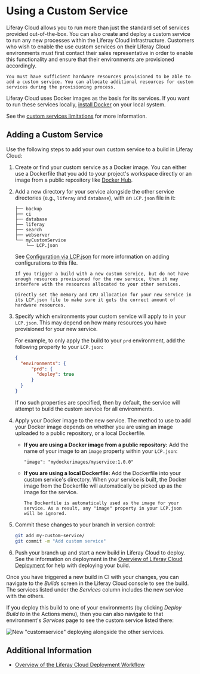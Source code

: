 # Using a Custom Service

Liferay Cloud allows you to run more than just the standard set of services provided out-of-the-box. You can also create and deploy a custom service to run any new processes within the Liferay Cloud infrastructure. Customers who wish to enable the use custom services on their Liferay Cloud environments must first contact their sales representative in order to enable this functionality and ensure that their environments are provisioned accordingly.

```{note}
You must have sufficient hardware resources provisioned to be able to add a custom service. You can allocate additional resources for custom services during the provisioning process.
```

Liferay Cloud uses Docker images as the basis for its services. If you want to run these services locally, [install Docker](https://docs.docker.com/get-docker/) on your local system.

See the [custom services limitations](../reference/platform-limitations.md#custom-services) for more information.

## Adding a Custom Service

Use the following steps to add your own custom service to a build in Liferay Cloud:

1. Create or find your custom service as a Docker image. You can either use a Dockerfile that you add to your project's workspace directly or an image from a public repository like [Docker Hub](https://hub.docker.com/).

1. Add a new directory for your service alongside the other service directories (e.g., `liferay` and `database`), with an `LCP.json` file in it:

	```
    ├── backup
    ├── ci
    ├── database
    ├── liferay
    ├── search
    ├── webserver
    └── myCustomService
        └── LCP.json
	```

	See [Configuration via LCP.json](../reference/configuration-via-lcp-json.md) for more information on adding configurations to this file.

    ```{warning}
    If you trigger a build with a new custom service, but do not have enough resources provisioned for the new service, then it may interfere with the resources allocated to your other services.

    Directly set the memory and CPU allocation for your new service in its LCP.json file to make sure it gets the correct amount of hardware resources.
    ```

1. Specify which environments your custom service will apply to in your `LCP.json`. This may depend on how many resources you have provisioned for your new service.

    For example, to only apply the build to your `prd` environment, add the following property to your `LCP.json`:

    ```json
    {
      "environments": {
          "prd": {
            "deploy": true
          }
      }
    }
    ```

    If no such properties are specified, then by default, the service will attempt to build the custom service for all environments.

1. Apply your Docker image to the new service. The method to use to add your Docker image depends on whether you are using an image uploaded to a public repository, or a local Dockerfile.

    * **If you are using a Docker image from a public repository:** Add the name of your image to an `image` property within your `LCP.json`:

      ```
      "image": "mydockerimages/myservice:1.0.0"
      ```

    * **If you are using a local Dockerfile:** Add the Dockerfile into your custom service's directory. When your service is built, the Docker image from the Dockerfile will automatically be picked up as the image for the service.

      ```{note}
      The Dockerfile is automatically used as the image for your service. As a result, any "image" property in your LCP.json will be ignored.
      ```

1. Commit these changes to your branch in version control:

    ```bash
    git add my-custom-service/
    git commit -m "Add custom service"
    ```

1. Push your branch up and start a new build in Liferay Cloud to deploy. See the information on deployment in the [Overview of Liferay Cloud Deployment](./overview-of-the-dxp-cloud-deployment-workflow#deploy) for help with deploying your build.

Once you have triggered a new build in CI with your changes, you can navigate to the _Builds_ screen in the Liferay Cloud console to see the build. The services listed under the _Services_ column includes the new service with the others.

If you deploy this build to one of your environments (by clicking _Deploy Build to_ in the Actions menu), then you can also navigate to that environment's _Services_ page to see the custom service listed there:

![New "customservice" deploying alongside the other services.](./using-a-custom-service/images/01.png)

## Additional Information

* [Overview of the Liferay Cloud Deployment Workflow](../build-and-deploy/overview-of-the-dxp-cloud-deployment-workflow)
